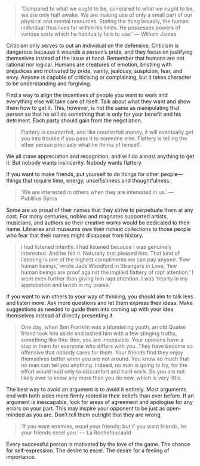 > ‘Compared to what we ought to be, compared to what we ought to be, we are only half awake. We are making use of only a small part of our physical and mental resources. Stating the thing broadly, the human individual thus lives far within his limits. He possesses powers of various sorts which he habitually fails to use.’ — William James

Criticism only serves to put an individual on the defensive. Criticism is dangerous because it wounds a person’s pride, and they focus on justifying themselves instead of the issue at hand. Remember that humans are not rational nor logical. Humans are creatures of emotion, bristling with prejudices and motivated by pride, vanity, jealousy, suspicion, fear, and envy. Anyone is capable of criticising or complaining, but it takes character to be understanding and forgiving. 

Find a way to align the incentives of people you want to work and everything else will take care of itself. Talk about what they want and show them how to get it. This, however, is not the same as manipulating that person so that he will do something that is only for your benefit and his detriment. Each party should gain from the negotiation.

> Flattery is counterfeit, and like counterfeit money, it will eventually get you into trouble if you pass it to someone else. Flattery is telling the other person precisely what he thinks of himself.

We all crave appreciation and recognition, and will do almost anything to get it. But nobody wants insincerity. Nobody wants flattery.

If you want to make friends, put yourself to do things for other people—things that require time, energy, unselfishness and thoughtfulness.

> ‘We are interested in others when they are interested in us.’ — Publilius Syrus

Some are so proud of their names that they strive to perpetuate them at any cost. For many centuries, nobles and magnates supported artists, musicians, and authors so their creative works would be dedicated to their name. Libraries and museums owe their richest collections to those people who fear that their names might disappear from history.

> I had listened intently. I had listened because I was genuinely interested. And he felt it. Naturally that pleased him. That kind of listening is one of the highest compliments we can pay anyone. ‘Few human beings,’ wrote Jack Woodford in Strangers in Love, ‘few human beings are proof against the implied flattery of rapt attention.’ I went even further than giving him rapt attention. I was ‘hearty in my approbation and lavish in my praise.’

If you want to win others to your way of thinking, you should aim to talk less and listen more. Ask more questions and let them express their ideas. Make suggestions as needed to guide them into coming up with your idea themselves instead of directly presenting it.

> One day, when Ben Franklin was a blundering youth, an old Quaker friend took him aside and lashed him with a few stinging truths, something like this: Ben, you are impossible. Your opinions have a slap in them for everyone who differs with you. They have become so offensive that nobody cares for them. Your friends find they enjoy themselves better when you are not around. You know so much that no man can tell you anything. Indeed, no man is going to try, for the effort would lead only to discomfort and hard work. So you are not likely ever to know any more than you do now, which is very little.

The best way to avoid an argument is to avoid it entirely. Most arguments end with both sides more firmly rooted in their beliefs than ever before. If an argument is inescapable, look for areas of agreement and apologise for any errors on your part. This may inspire your opponent to be just as open-minded as you are. Don’t tell them outright that they are wrong.

> ‘If you want enemies, excel your friends; but if you want friends, let your friends excel you.’ — La Rochefoucauld

Every successful person is motivated by the love of the game. The chance for self-expression. The desire to excel. The desire for a feeling of importance.




